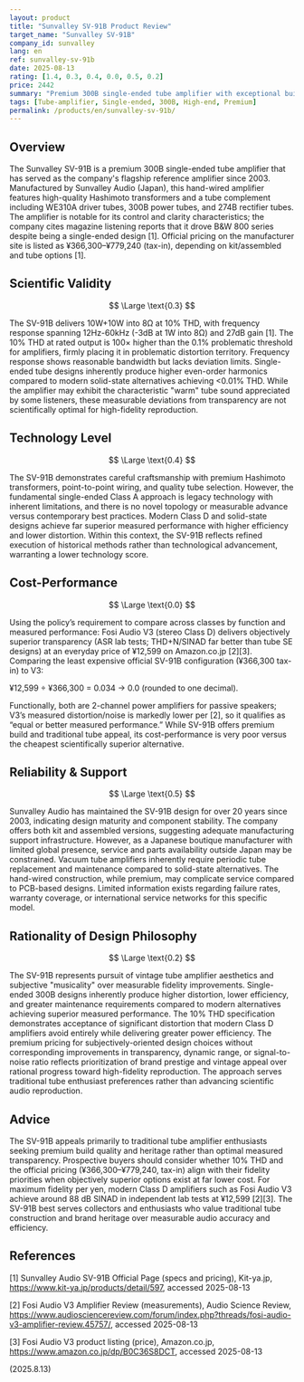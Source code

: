 ```yaml
---
layout: product
title: "Sunvalley SV-91B Product Review"
target_name: "Sunvalley SV-91B"
company_id: sunvalley
lang: en
ref: sunvalley-sv-91b
date: 2025-08-13
rating: [1.4, 0.3, 0.4, 0.0, 0.5, 0.2]
price: 2442
summary: "Premium 300B single-ended tube amplifier with exceptional build quality but significant cost-performance limitations in today's market"
tags: [Tube-amplifier, Single-ended, 300B, High-end, Premium]
permalink: /products/en/sunvalley-sv-91b/
---
```


## Overview

The Sunvalley SV-91B is a premium 300B single-ended tube amplifier that has served as the company's flagship reference amplifier since 2003. Manufactured by Sunvalley Audio (Japan), this hand-wired amplifier features high-quality Hashimoto transformers and a tube complement including WE310A driver tubes, 300B power tubes, and 274B rectifier tubes. The amplifier is notable for its control and clarity characteristics; the company cites magazine listening reports that it drove B&W 800 series despite being a single-ended design [1]. Official pricing on the manufacturer site is listed as ¥366,300–¥779,240 (tax-in), depending on kit/assembled and tube options [1].

## Scientific Validity

$$ \Large \text{0.3} $$

The SV-91B delivers 10W+10W into 8Ω at 10% THD, with frequency response spanning 12Hz-60kHz (-3dB at 1W into 8Ω) and 27dB gain [1]. The 10% THD at rated output is 100× higher than the 0.1% problematic threshold for amplifiers, firmly placing it in problematic distortion territory. Frequency response shows reasonable bandwidth but lacks deviation limits. Single-ended tube designs inherently produce higher even-order harmonics compared to modern solid-state alternatives achieving <0.01% THD. While the amplifier may exhibit the characteristic "warm" tube sound appreciated by some listeners, these measurable deviations from transparency are not scientifically optimal for high-fidelity reproduction.

## Technology Level

$$ \Large \text{0.4} $$

The SV-91B demonstrates careful craftsmanship with premium Hashimoto transformers, point-to-point wiring, and quality tube selection. However, the fundamental single-ended Class A approach is legacy technology with inherent limitations, and there is no novel topology or measurable advance versus contemporary best practices. Modern Class D and solid-state designs achieve far superior measured performance with higher efficiency and lower distortion. Within this context, the SV-91B reflects refined execution of historical methods rather than technological advancement, warranting a lower technology score.

## Cost-Performance

$$ \Large \text{0.0} $$

Using the policy’s requirement to compare across classes by function and measured performance: Fosi Audio V3 (stereo Class D) delivers objectively superior transparency (ASR lab tests; THD+N/SINAD far better than tube SE designs) at an everyday price of ¥12,599 on Amazon.co.jp [2][3]. Comparing the least expensive official SV-91B configuration (¥366,300 tax-in) to V3:

¥12,599 ÷ ¥366,300 = 0.034 → 0.0 (rounded to one decimal).

Functionally, both are 2-channel power amplifiers for passive speakers; V3’s measured distortion/noise is markedly lower per [2], so it qualifies as “equal or better measured performance.” While SV-91B offers premium build and traditional tube appeal, its cost-performance is very poor versus the cheapest scientifically superior alternative.

## Reliability & Support

$$ \Large \text{0.5} $$

Sunvalley Audio has maintained the SV-91B design for over 20 years since 2003, indicating design maturity and component stability. The company offers both kit and assembled versions, suggesting adequate manufacturing support infrastructure. However, as a Japanese boutique manufacturer with limited global presence, service and parts availability outside Japan may be constrained. Vacuum tube amplifiers inherently require periodic tube replacement and maintenance compared to solid-state alternatives. The hand-wired construction, while premium, may complicate service compared to PCB-based designs. Limited information exists regarding failure rates, warranty coverage, or international service networks for this specific model.

## Rationality of Design Philosophy

$$ \Large \text{0.2} $$

The SV-91B represents pursuit of vintage tube amplifier aesthetics and subjective "musicality" over measurable fidelity improvements. Single-ended 300B designs inherently produce higher distortion, lower efficiency, and greater maintenance requirements compared to modern alternatives achieving superior measured performance. The 10% THD specification demonstrates acceptance of significant distortion that modern Class D amplifiers avoid entirely while delivering greater power efficiency. The premium pricing for subjectively-oriented design choices without corresponding improvements in transparency, dynamic range, or signal-to-noise ratio reflects prioritization of brand prestige and vintage appeal over rational progress toward high-fidelity reproduction. The approach serves traditional tube enthusiast preferences rather than advancing scientific audio reproduction.

## Advice

The SV-91B appeals primarily to traditional tube amplifier enthusiasts seeking premium build quality and heritage rather than optimal measured transparency. Prospective buyers should consider whether 10% THD and the official pricing (¥366,300–¥779,240, tax-in) align with their fidelity priorities when objectively superior options exist at far lower cost. For maximum fidelity per yen, modern Class D amplifiers such as Fosi Audio V3 achieve around 88 dB SINAD in independent lab tests at ¥12,599 [2][3]. The SV-91B best serves collectors and enthusiasts who value traditional tube construction and brand heritage over measurable audio accuracy and efficiency.

## References

[1] Sunvalley Audio SV-91B Official Page (specs and pricing), Kit-ya.jp, https://www.kit-ya.jp/products/detail/597, accessed 2025-08-13

[2] Fosi Audio V3 Amplifier Review (measurements), Audio Science Review, https://www.audiosciencereview.com/forum/index.php?threads/fosi-audio-v3-amplifier-review.45757/, accessed 2025-08-13

[3] Fosi Audio V3 product listing (price), Amazon.co.jp, https://www.amazon.co.jp/dp/B0C36S8DCT, accessed 2025-08-13

(2025.8.13)
